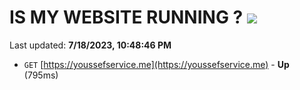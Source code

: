 # IS MY WEBSITE RUNNING ? [![](https://img.shields.io/static/v1?label=Sponsor&message=%E2%9D%A4&logo=GitHub&color=%23fe8e86)](https://github.com/sponsors/<username>)

Last updated: **7/18/2023, 10:48:46 PM**

- `GET` [https://youssefservice.me](https://youssefservice.me) - **Up** (795ms)
